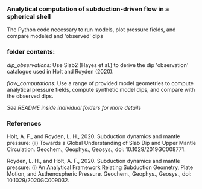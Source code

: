 ### Analytical computation of subduction-driven flow in a spherical shell

The Python code necessary to run models, plot pressure fields, and compare modeled and 'observed' dips

### folder contents:

*dip_observations:* Use Slab2 (Hayes et al.) to derive the dip 'observation' catalogue used in Holt and Royden (2020).

*flow_computations:* Use a range of provided model geometries to compute analytical pressure fields, compute synthetic model dips, and compare with the observed dips.

*See README inside individual folders for more details*
 
### References

Holt, A. F., and Royden, L. H., 2020. Subduction dynamics and mantle pressure: (ii) Towards a Global Understanding of Slab Dip and Upper Mantle Circulation. Geochem., Geophys., Geosys., doi: 10.1029/2019GC008771. 

Royden, L. H., and Holt, A. F., 2020. Subduction dynamics and mantle pressure: (i) An Analytical Framework Relating Subduction Geometry, Plate Motion, and Asthenospheric Pressure. Geochem., Geophys., Geosys., doi: 10.1029/2020GC009032. 

